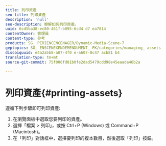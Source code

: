 ```yaml
---
title: 列印資產
seo-title: 列印資產
description: 'null'
seo-description: 瞭解如何列印資產。
uuid: 6cd5ba38-ec80-461f-b095-6cd4 d7 ea7814
contentOwner: 管理員
content-type: 參考
products: SG_ PERIENCENCENAGER/Dynamic-Media-Scene-7
geptopics: SG_ ENSCENEXENDEMENDUMENT_ PK/categories/managing_ assets
discoiquuid: e4a2a5b8-a07-4f0 e-a607-0c47 acb81 b4
translation-type: tm+mt
source-git-commit: 75f006fd81b0fe2dad5479cdd98e45eaada46b2a

---
```



# 列印資產{#printing-assets}

遵循下列步驟即可列印資產:

1. 在瀏覽面板中選取您要列印的資產。
1. 選擇「檔案 &gt; 列印」，或按 Ctrl+P (Windows) 或 Command+P (Macintosh)。
1. 在「列印」對話框中，選擇要列印的複本數目，然後選取「列印」按鈕。

